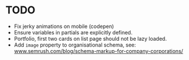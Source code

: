 # TODO

- Fix jerky animations on mobile (codepen)
- Ensure variables in partials are explicitly defined.
- Portfolio, first two cards on list page should not be lazy loaded.
- Add `image` property to organisational schema, see: www.semrush.com/blog/schema-markup-for-company-corporations/
